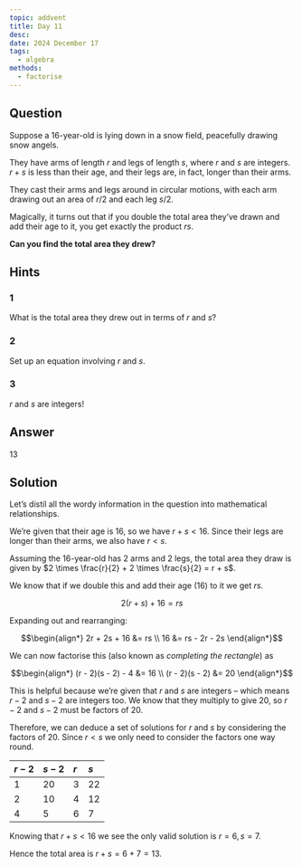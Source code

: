 ```yaml
---
topic: addvent
title: Day 11
desc: 
date: 2024 December 17
tags:
  - algebra
methods:
  - factorise
---
```



## Question

Suppose a 16-year-old is lying down in a snow field, peacefully drawing snow angels.

They have arms of length $r$ and legs of length $s$, where $r$ and $s$ are integers. $r + s$ is less than their age, and their legs are, in fact, longer than their arms.

They cast their arms and legs around in circular motions, with each arm drawing out an area of $r/2$ and each leg $s/2$.

Magically, it turns out that if you double the total area they’ve drawn and add their age to it, you get exactly the product $rs$.

<strong>Can you find the total area they drew?</strong>


## Hints

### 1
What is the total area they drew out in terms of $r$ and $s$?

### 2
Set up an equation involving $r$ and $s$.

### 3
$r$ and $s$ are integers!


## Answer

$13$


## Solution

Let’s distil all the wordy information in the question into mathematical relationships.

We’re given that their age is $16$, so we have $r + s < 16$. Since their legs are longer than their arms, we also have $r < s$.

Assuming the 16-year-old has 2 arms and 2 legs, the total area they draw is given by $2 \times \frac{r}{2} + 2 \times \frac{s}{2} = r + s$.

We know that if we double this and add their age $(16)$ to it we get $rs$.

```math
2(r + s) + 16 = rs
```

Expanding out and rearranging:

```math
\begin{align*}
  2r + 2s + 16 &= rs
  \\        16 &= rs - 2r - 2s
\end{align*}
```

We can now factorise this (also known as *completing the rectangle*) as

```math
\begin{align*}
     (r - 2)(s - 2) - 4 &= 16
  \\ (r - 2)(s - 2) &= 20
\end{align*}
```

This is helpful because we’re given that $r$ and $s$ are integers – which means $r - 2$ and $s - 2$ are integers too. We know that they multiply to give $20$, so $r - 2$ and $s - 2$ must be factors of $20$.

Therefore, we can deduce a set of solutions for $r$ and $s$ by considering the factors of 20. Since $r < s$ we only need to consider the factors one way round.

| $r - 2$ | $s - 2$ | $r$ | $s$ |
| :------ | :------ | :-- | :-- |
| 1 | 20 | 3 | 22 |
| 2 | 10 | 4 | 12 |
| 4 | 5 | 6 | 7 |

Knowing that $r + s < 16$ we see the only valid solution is $r = 6, s = 7$.

Hence the total area is $r + s = 6 + 7 = 13$.

